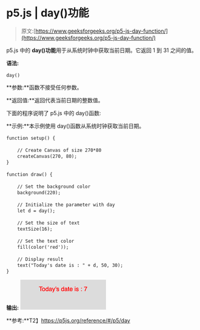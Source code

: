 # p5.js | day()功能

> 原文:[https://www.geeksforgeeks.org/p5-js-day-function/](https://www.geeksforgeeks.org/p5-js-day-function/)

p5.js 中的 **day()功能**用于从系统时钟中获取当前日期。它返回 1 到 31 之间的值。

**语法:**

```
day()
```

**参数:**函数不接受任何参数。

**返回值:**返回代表当前日期的整数值。

下面的程序说明了 p5.js 中的 day()函数:

**示例:**本示例使用 day()函数从系统时钟获取当前日期。

```
function setup() {

    // Create Canvas of size 270*80
    createCanvas(270, 80);
}

function draw() {

    // Set the background color
    background(220);

    // Initialize the parameter with day
    let d = day();

    // Set the size of text
    textSize(16);

    // Set the text color
    fill(color('red'));

    // Display result
    text("Today's date is : " + d, 50, 30);
}
```

**输出:**
![](img/182dea41dbce1084d89c5b2455fc54df.png)

**参考:**T2】https://p5js.org/reference/#/p5/day